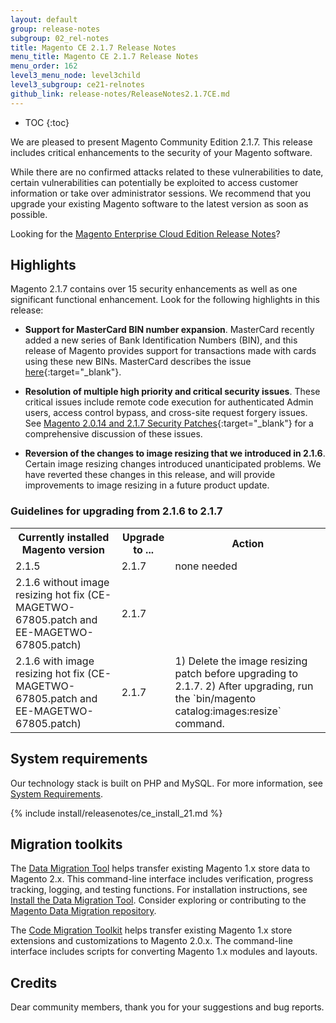 ```yaml
---
layout: default
group: release-notes
subgroup: 02_rel-notes
title: Magento CE 2.1.7 Release Notes
menu_title: Magento CE 2.1.7 Release Notes
menu_order: 162
level3_menu_node: level3child
level3_subgroup: ce21-relnotes 
github_link: release-notes/ReleaseNotes2.1.7CE.md
---
```


*	TOC
{:toc}


We are pleased to present Magento Community Edition 2.1.7. This release includes critical enhancements to the security of your Magento software.


<div class="bs-callout bs-callout-warning" markdown="1">
While there are no confirmed attacks related to these vulnerabilities to date, certain vulnerabilities can potentially be exploited to access customer information or take over administrator sessions. We recommend that you upgrade your existing Magento software to the latest version as soon as possible.
</div>


Looking for the <a href= "http://devdocs.magento.com/guides/v2.0/cloud/release-notes/CloudReleaseNotes.html" target="_blank">Magento Enterprise Cloud Edition Release Notes</a>?


## Highlights

Magento 2.1.7 contains over 15 security enhancements as well as one significant functional enhancement. Look for the following highlights in this release:

* **Support for MasterCard BIN number expansion**. MasterCard recently added a new series of Bank Identification Numbers (BIN), and this release of Magento provides support for transactions made with cards using these new BINs. MasterCard describes the issue [here](https://www.mastercard.us/en-us/issuers/get-support/2-series-bin-expansion.html){:target="_blank"}. 


* **Resolution of multiple high priority and critical security issues**. These critical issues include remote code execution for authenticated Admin users, access control bypass, and cross-site request forgery issues. See [Magento 2.0.14 and 2.1.7 Security Patches](https://magento.com/security/patches/magento-2014-and-217-security-update){:target="_blank"} for a comprehensive discussion of these issues. 

* **Reversion of the changes to image resizing that we introduced in 2.1.6**. Certain image resizing changes introduced unanticipated problems. We have reverted these changes in this release, and will provide improvements to image resizing in a future product update. 

### Guidelines for upgrading from 2.1.6 to 2.1.7


<table>
  <tr>
    <th>Currently installed Magento version</th>
    <th>Upgrade to ...</th>
        <th>Action</th>

  </tr>

  <tr>
    <td>2.1.5</td>
    <td>2.1.7</td>
     <td>none needed</td>
    
  </tr>
  <tr>
    <td>2.1.6 without image resizing hot fix 
    (CE-MAGETWO-67805.patch  and EE-MAGETWO-67805.patch)</td>
    <td>2.1.7</td>
    <td></td>
  </tr>

  <tr>
    <td>2.1.6 with image resizing hot fix
    (CE-MAGETWO-67805.patch and EE-MAGETWO-67805.patch)</td>
    <td>2.1.7</td>
    <td>1) Delete the image resizing patch before upgrading to 2.1.7.
    2) After upgrading, run the `bin/magento catalog:images:resize` command. </td>
      </tr>


</table>




<!--- INTERNAL ONLY -->

<!--- 67335, 67117, 67102, 66931, 66689, 65226, 65012, 64877, 64771, 64717, 64635, 64453, 66693, 66692, 65244,64115 -->


<!--- NOT A BUG -->

<!--- 67111 -->



<!--- CANNOT REPRODUCE -->

<!--- 65500 -->



<!--- WON'T FIX -->

<!--- 67100 -->


<!--- DUPLICATE -->

<!--- 67149 -->

## System requirements
Our technology stack is built on PHP and MySQL. For more information, see
<a href="{{ page.baseurl }}install-gde/system-requirements.html" target="_blank">System Requirements</a>.


{% include install/releasenotes/ce_install_21.md %}



## Migration toolkits
The <a href="{{ page.baseurl }}migration/migration-migrate.html" target="_blank">Data Migration Tool</a> helps transfer existing Magento 1.x store data to Magento 2.x. This command-line interface includes verification, progress tracking, logging, and testing functions. For installation instructions, see  <a href="{{ page.baseurl }}migration/migration-tool-install.html" target="_blank">Install the Data Migration Tool</a>. Consider exploring or contributing to the <a href="https://github.com/magento/data-migration-tool" target="_blank"> Magento Data Migration repository</a>.

The <a href="https://github.com/magento/code-migration" target="_blank">Code Migration Toolkit</a> helps transfer existing Magento 1.x store extensions and customizations to Magento 2.0.x. The command-line interface includes scripts for converting Magento 1.x modules and layouts.

## Credits
Dear community members, thank you for your suggestions and bug reports. 

